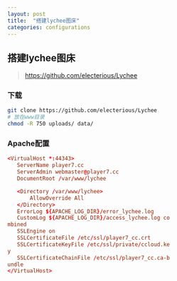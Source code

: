 ```yaml
---
layout: post
title:  "搭建lychee图床"
categories: configurations
---
```


## 搭建lychee图床

> https://github.com/electerious/Lychee

### 下载

```bash
git clone https://github.com/electerious/Lychee
# 放在www目录
chmod -R 750 uploads/ data/
```

### Apache配置

```conf
<VirtualHost *:44343>
   ServerName player7.cc
   ServerAdmin webmaster@player7.cc
   DocumentRoot /var/www/lychee

   <Directory /var/www/lychee>
       AllowOverride All
   </Directory>
   ErrorLog ${APACHE_LOG_DIR}/error_lychee.log
   CustomLog ${APACHE_LOG_DIR}/access_lychee.log co
mbined
   SSLEngine on
   SSLCertificateFile /etc/ssl/player7_cc.crt
   SSLCertificateKeyFile /etc/ssl/private/ccloud.ke
y
   SSLCertificateChainFile /etc/ssl/player7_cc.ca-b
undle
</VirtualHost>
```

